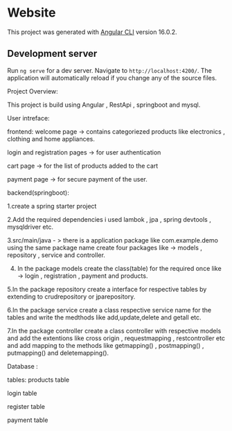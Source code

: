 # Website

This project was generated with [Angular CLI](https://github.com/angular/angular-cli) version 16.0.2.

## Development server

Run `ng serve` for a dev server. Navigate to `http://localhost:4200/`. The application will automatically reload if you change any of the source files.

Project Overview:

This project is build using Angular , RestApi , springboot  and mysql.


User intreface:

frontend:
welcome page -> contains categoriezed products like electronics , clothing  and home appliances.

login and registration pages -> for user authentication

cart page -> for the list of products added to the cart 

payment page -> for secure payment of the user.

backend(springboot):

1.create a spring starter project 

2.Add the required dependencies i used lambok , jpa , spring devtools , mysqldriver  etc.

3.src/main/java - > there is a application package like com.example.demo using the same package name create four packages like -> models , repository , service and 
   controller.

4. In the package models create the class(table) for the required once like -> login , registration , payment and products.

5.In the package repository create a interface for respective tables by extending to crudrepository or jparepository.

6.In the package service create a class respective service name  for the tables and write the medthods like add,update,delete and getall etc.

7.In the package controller create a class controller with respective models and add the extentions like cross origin , requestmapping , restcontroller etc and add mapping to the methods like getmapping() , postmapping() , putmapping() and deletemapping().

Database :

tables:
products table

login table

register table

payment table 
